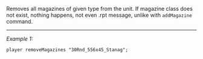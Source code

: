 Removes all magazines of given type from the unit. If magazine class does not exist, nothing happens, not even .rpt message, unlike with `addMagazine` command.


---
*Example 1:*
```sqf
player removeMagazines "30Rnd_556x45_Stanag";
```